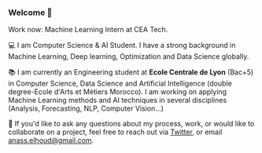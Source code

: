 ### Welcome 👋

Work now: Machine Learning Intern at CEA Tech.

💻 I am Computer Science & AI Student. I have a strong background in Machine Learning, Deep learning, Optimization and Data Science globally.

📚 I am currently an Engineering student at **Ecole Centrale de Lyon** (Bac+5) in Computer Science, Data Science and Artificial Intelligence (double degree-Ecole d'Arts et Métiers Morocco). I am working on applying Machine Learning methods and AI techniques in several disciplines (Analysis, Forecasting, NLP, Computer Vision...)

📩  If you'd like to ask any questions about my process, work, or would like to collaborate on a project, feel free to reach out via [Twitter](https://twitter.com/AnassElHoud), or email anass.elhoud@gmail.com.


<!--
**anasselhoud/anasselhoud** is a ✨ _special_ ✨ repository because its `README.md` (this file) appears on your GitHub profile.

Here are some ideas to get you started:

- 🔭 I’m currently working on ...
- 🌱 I’m currently learning ...
- 👯 I’m looking to collaborate on ...
- 🤔 I’m looking for help with ...
- 💬 Ask me about ...
- 📫 How to reach me: ...
- 😄 Pronouns: ...
- ⚡ Fun fact: ...
-->
